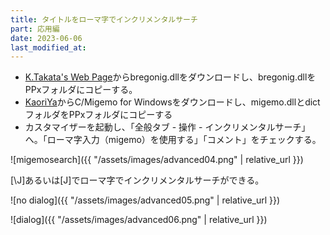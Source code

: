```yaml
---
title: タイトルをローマ字でインクリメンタルサーチ
part: 応用編
date: 2023-06-06
last_modified_at: 
---
```


- [K.Takata's Web Page](http://k-takata.o.oo7.jp)からbregonig.dllをダウンロードし、bregonig.dllをPPxフォルダにコピーする。
- [KaoriYa](https://www.kaoriya.net)からC/Migemo for Windowsをダウンロードし、migemo.dllとdictフォルダをPPxフォルダにコピーする
- カスタマイザーを起動し、「全般タブ - 操作 - インクリメンタルサーチ」へ。「ローマ字入力（migemo）を使用する」「コメント」をチェックする。

![migemosearch]({{ "/assets/images/advanced04.png" | relative_url }})

[\J]あるいは[J]でローマ字でインクリメンタルサーチができる。

![no dialog]({{ "/assets/images/advanced05.png" | relative_url }})

![dialog]({{ "/assets/images/advanced06.png" | relative_url }})
